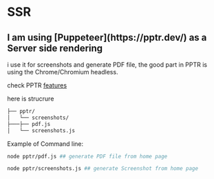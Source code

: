 # SSR

<h2> I am using [Puppeteer](https://pptr.dev/) as a Server side rendering</h2>

i use it for screenshots and generate PDF file, the good part in PPTR is using the Chrome/Chromium headless.

check PPTR [features](https://developers.google.com/web/tools/puppeteer/)

here is strucrure

``` bash
├── pptr/
│   └── screenshots/                  
├───├── pdf.js
│   └── screenshots.js         
```


Example of Command line:

``` bash
node pptr/pdf.js ## generate PDF file from home page

node pptr/screenshots.js ## generate Screenshot from home page
```